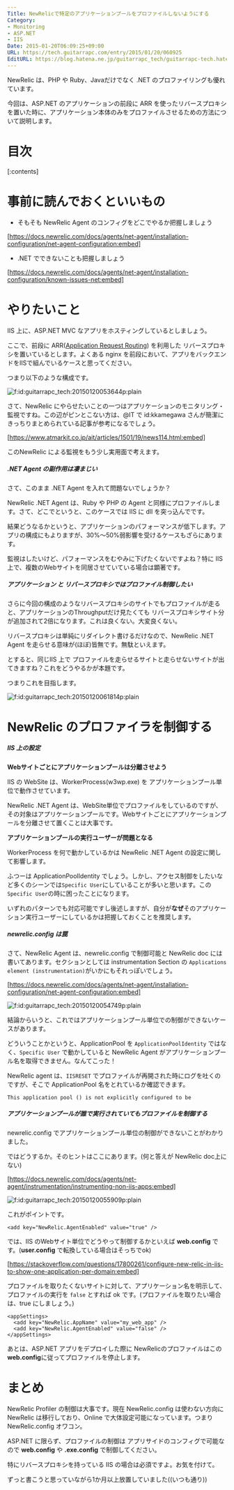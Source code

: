 ```yaml
---
Title: NewRelicで特定のアプリケーションプールをプロファイルしないようにする
Category:
- Monitoring
- ASP.NET
- IIS
Date: 2015-01-20T06:09:25+09:00
URL: https://tech.guitarrapc.com/entry/2015/01/20/060925
EditURL: https://blog.hatena.ne.jp/guitarrapc_tech/guitarrapc-tech.hatenablog.com/atom/entry/8454420450077190091
---
```


NewRelic は、PHP や Ruby、Javaだけでなく .NET のプロファイリングも優れています。

今回は、ASP.NET のアプリケーションの前段に ARR を使ったリバースプロキシを置いた時に、アプリケーション本体のみをプロファイルさせるための方法について説明します。

# 目次

[:contents]

# 事前に読んでおくといいもの

- そもそも NewRelic Agent のコンフィグをどこでやるか把握しましょう

[https://docs.newrelic.com/docs/agents/net-agent/installation-configuration/net-agent-configuration:embed]

- .NET でできないことも把握しましょう

[https://docs.newrelic.com/docs/agents/net-agent/installation-configuration/known-issues-net:embed]

# やりたいこと

IIS 上に、ASP.NET MVC なアプリをホスティングしているとしましょう。

ここで、前段に ARR([Application Request Routing](https://www.iis.net/downloads/microsoft/application-request-routing)) を利用した リバースプロキシを置いているとします。よくある nginx を前段において、アプリをバックエンドをIISで組んでいるケースと思ってください。

つまり以下のような構成です。

<p><span itemscope itemtype="https://schema.org/Photograph"><img src="https://cdn-ak.f.st-hatena.com/images/fotolife/g/guitarrapc_tech/20150120/20150120053644.png" alt="f:id:guitarrapc_tech:20150120053644p:plain" title="f:id:guitarrapc_tech:20150120053644p:plain" class="hatena-fotolife" itemprop="image"></span></p>

さて、NewRelic にやらせたいことの一つはアプリケーションのモニタリング・監視ですね。この辺がピンとこない方は、@IT で id:kkamegawa さんが簡潔にきっちりまとめられている記事が参考になるでしょう。

[https://www.atmarkit.co.jp/ait/articles/1501/19/news114.html:embed]

このNewRelic による監視をもう少し実用面で考えます。

##### .NET Agent の副作用は凄まじい

さて、このまま .NET Agent を入れて問題ないでしょうか？

NewRelic .NET Agent は、Ruby や PHP の Agent と同様にプロファイルします。さて、どこでというと、このケースでは IIS に dll を突っ込んでです。

結果どうなるかというと、アプリケーションのパフォーマンスが低下します。アプリの構成にもよりますが、30%～50%弱影響を受けるケースもざらにあります。

監視はしたいけど、パフォーマンスをむやみに下げたくないですよね？特に IIS 上で、複数のWebサイトを同居させていている場合は顕著です。

##### アプリケーション と リバースプロキシではプロファイル制御したい

さらに今回の構成のようなリバースプロキシのサイトでもプロファイルが走ると、アプリケーションのThroughputだけ見たくても リバースプロキシサイト分が追加されて2倍になります。これは良くない。大変良くない。

リバースプロキシは単純にリダイレクト書けるだけなので、NewRelic .NET Agent を走らせる意味が(ほぼ)皆無です。無駄といえます。

とすると、同じIIS 上で プロファイルを走らせるサイトと走らせないサイトが出てきますね？これをどうやるかが本題です。

つまりこれを目指します。

<p><span itemscope itemtype="https://schema.org/Photograph"><img src="https://cdn-ak.f.st-hatena.com/images/fotolife/g/guitarrapc_tech/20150120/20150120061814.png" alt="f:id:guitarrapc_tech:20150120061814p:plain" title="f:id:guitarrapc_tech:20150120061814p:plain" class="hatena-fotolife" itemprop="image"></span></p>


# NewRelic のプロファイラを制御する

##### IIS 上の設定

**Webサイトごとにアプリケーションプールは分離させよう**

IIS の WebSite は、WorkerProcess(w3wp.exe) を アプリケーションプール単位で動作させています。

NewRelic .NET Agent は、WebSite単位でプロファイルをしているのですが、その対象はアプリケーションプールです。Webサイトごとにアプリケーションプールを分離させて置くことは大事です。

**アプリケーションプールの実行ユーザーが問題となる**

WorkerProcess を何で動かしているかは NewRelic .NET Agent の設定に関して影響します。

ふつーは ApplicationPoolIdentity でしょう。しかし、アクセス制御をしたいなど多くのシーンでは```Specific User```にしていることが多いと思います。この```Specific User```の時に困ったことになります。

いずれのパターンでも対応可能ですし後述しますが、自分が**なぜ**そのアプリケーション実行ユーザーにしているかは把握しておくことを推奨します。

##### newrelic.config は罠

さて、NewRelic Agent は、newrelic.config で制御可能と NewRelic doc には書いてあります。セクションとしては instrumentation Section の ```Applications element (instrumentation)```がいかにもそれっぽいでしょう。

[https://docs.newrelic.com/docs/agents/net-agent/installation-configuration/net-agent-configuration:embed]

<p><span itemscope itemtype="https://schema.org/Photograph"><img src="https://cdn-ak.f.st-hatena.com/images/fotolife/g/guitarrapc_tech/20150120/20150120054749.png" alt="f:id:guitarrapc_tech:20150120054749p:plain" title="f:id:guitarrapc_tech:20150120054749p:plain" class="hatena-fotolife" itemprop="image"></span></p>

結論からいうと、これではアプリケーションプール単位での制御ができないケースがあります。

どういうことかというと、ApplicationPool を ```ApplicationPoolIdentity``` ではなく、```Specific User``` で動かしていると NewRelic Agent がアプリケーションプール名を取得できません。なんてこった！

NewRelic agent は、```IISRESET``` でプロファイルが再開された時にログを吐くのですが、そこで ApplicationPool 名をとれているか確認できます。 

```
This application pool () is not explicitly configured to be
```

##### アプリケーションプールが誰で実行されていてもプロファイルを制御する

newrelic.config でアプリケーションプール単位の制御ができないことがわかりました。

ではどうするか。そのヒントはここにあります。(何と答えが NewRelic doc上にない)

[https://docs.newrelic.com/docs/agents/net-agent/instrumentation/instrumenting-non-iis-apps:embed]

<p><span itemscope itemtype="https://schema.org/Photograph"><img src="https://cdn-ak.f.st-hatena.com/images/fotolife/g/guitarrapc_tech/20150120/20150120055909.png" alt="f:id:guitarrapc_tech:20150120055909p:plain" title="f:id:guitarrapc_tech:20150120055909p:plain" class="hatena-fotolife" itemprop="image"></span></p>

これがポイントです。

```
<add key="NewRelic.AgentEnabled" value="true" />
```
では、IIS のWebサイト単位でどうやって制御するかといえば **web.config** です。(**user.config** で転換している場合はそっちでok)

[https://stackoverflow.com/questions/17800261/configure-new-relic-in-iis-to-show-one-application-per-domain:embed]

プロファイルを取りたくないサイトに対して、アプリケーション名を明示して、プロファイルの実行を ```false``` とすれば ok です。(プロファイルを取りたい場合は、true にしましょう。)

```
<appSettings>
  <add key="NewRelic.AppName" value="my_web_app" />
  <add key="NewRelic.AgentEnabled" value="false" />
</appSettings>
```

あとは、ASP.NET アプリをデプロイした際に NewRelicのプロファイルはこの **web.config**に従ってプロファイルを停止します。


# まとめ

NewRelic Profiler の制御は大事です。現在 NewRelic.config は使わない方向に NewRelic は移行しており、Online で大体設定可能になっています。つまりNewRelic.config オワコン。

ASP.NET に限らず、プロファイルの制御は アプリサイドのコンフィグで可能なので **web.config** や **.exe.config** で制御してください。

特にリバースプロキシを持っている IIS の場合は必須ですよ。お気を付けて。

ずっと書こうと思っていながら1か月以上放置していました((いつも通り))

